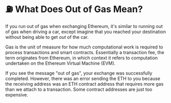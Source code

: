 # ⛽ What Does Out of Gas Mean?

If you run out of gas when exchanging Ethereum, it's similar to running out of gas when driving a car, except imagine that you reached your destination without being able to get _out_ of the car.

Gas is the unit of measure for how much computational work is required to process transactions and smart contracts. Essentially a transaction fee, the term originates from Ethereum, in which context it refers to computation undertaken on the Ethereum Virtual Machine (EVM).&#x20;

If you see the message "out of gas", your exchange was successfully completed. However, there was an error sending the ETH to you because the receiving address was an ETH contract address that requires more gas than we attach to a transaction. Some contract addresses are just too expensive.&#x20;

